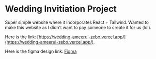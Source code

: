 # Wedding Invitiation Project

Super simple website where it incorporates React + Tailwind. Wanted to make this website as I didn't want to pay someone to create it for us (lol). 

Here is the link: [https://wedding-ameerul-zebo.vercel.app/](https://wedding-ameerul-zebo.vercel.app/).

Here is the figma design link: [Figma](https://www.figma.com/file/oVmoGmaBuXewIFCicGlYvP/Wedding-Inv-Web?node-id=0%3A1&t=NLR4dBf78JOUN2w7-1)
